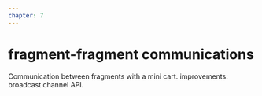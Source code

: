```yaml
---
chapter: 7
---
```


# fragment-fragment communications

Communication between fragments with a mini cart.
improvements: broadcast channel API.
